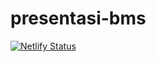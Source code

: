 # presentasi-bms
[![Netlify Status](https://api.netlify.com/api/v1/badges/c9bb6fbd-3e04-410d-af2f-923ec79cc42f/deploy-status)](https://app.netlify.com/sites/bms-himatika/deploys)

